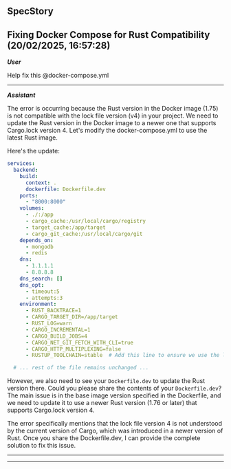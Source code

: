 ## SpecStory

## Fixing Docker Compose for Rust Compatibility (20/02/2025, 16:57:28)

_**User**_

Help fix this @docker-compose.yml 

---

_**Assistant**_

The error is occurring because the Rust version in the Docker image (1.75) is not compatible with the lock file version (v4) in your project. We need to update the Rust version in the Docker image to a newer one that supports Cargo.lock version 4. Let's modify the docker-compose.yml to use the latest Rust image.

Here's the update:

```yaml:gamie-backend/docker-compose.yml
services:
  backend:
    build:
      context: .
      dockerfile: Dockerfile.dev
    ports:
      - "8000:8000"
    volumes:
      - ./:/app
      - cargo_cache:/usr/local/cargo/registry
      - target_cache:/app/target
      - cargo_git_cache:/usr/local/cargo/git
    depends_on:
      - mongodb
      - redis
    dns:
      - 1.1.1.1
      - 8.8.8.8
    dns_search: []
    dns_opt:
      - timeout:5
      - attempts:3
    environment:
      - RUST_BACKTRACE=1
      - CARGO_TARGET_DIR=/app/target
      - RUST_LOG=warn
      - CARGO_INCREMENTAL=1
      - CARGO_BUILD_JOBS=4
      - CARGO_NET_GIT_FETCH_WITH_CLI=true
      - CARGO_HTTP_MULTIPLEXING=false
      - RUSTUP_TOOLCHAIN=stable  # Add this line to ensure we use the latest stable

  # ... rest of the file remains unchanged ...
```

However, we also need to see your `Dockerfile.dev` to update the Rust version there. Could you please share the contents of your `Dockerfile.dev`? The main issue is in the base image version specified in the Dockerfile, and we need to update it to use a newer Rust version (1.76 or later) that supports Cargo.lock version 4.

The error specifically mentions that the lock file version 4 is not understood by the current version of Cargo, which was introduced in a newer version of Rust. Once you share the Dockerfile.dev, I can provide the complete solution to fix this issue.

---



---

